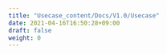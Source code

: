 ```yaml
---
title: "Usecase_content/Docs/V1.0/Usecase"
date: 2021-04-16T16:50:28+09:00
draft: false
weight: 0
---
```


